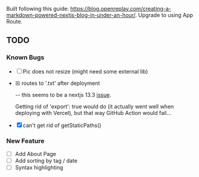 Built following this guide: https://blog.openreplay.com/creating-a-markdown-powered-nextjs-blog-in-under-an-hour/. Upgrade to using App Route.

## TODO
### Known Bugs
- [ ] Pic does not resize (might need some external lib)
- [x] <Link href="/"> routes to '.txt' after deployment 
    
    -- this seems to be a nextjs 13.3 [issue](https://github.com/vercel/next.js/issues/48996#issuecomment-1532693355). 
    
    Getting rid of 'export': true would do (it actually went well when deploying with Vercel), but that way GitHub Action would fail...

- [x] can't get rid of getStaticPaths()

### New Feature
- [ ] Add About Page
- [ ] Add sorting by tag / date
- [ ] Syntax highlighting
